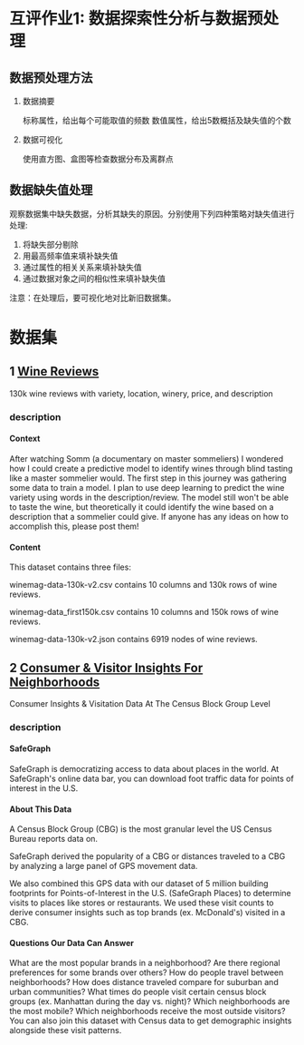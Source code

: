 # 互评作业1: 数据探索性分析与数据预处理
## 数据预处理方法
1. 数据摘要

    标称属性，给出每个可能取值的频数
    数值属性，给出5数概括及缺失值的个数
2. 数据可视化

    使用直方图、盒图等检查数据分布及离群点

## 数据缺失值处理
观察数据集中缺失数据，分析其缺失的原因。分别使用下列四种策略对缺失值进行处理:
1. 将缺失部分剔除
2. 用最高频率值来填补缺失值
3. 通过属性的相关关系来填补缺失值
4. 通过数据对象之间的相似性来填补缺失值

注意：在处理后，要可视化地对比新旧数据集。

# 数据集
## 1 [Wine Reviews](https://www.kaggle.com/zynicide/wine-reviews)
130k wine reviews with variety, location, winery, price, and description
### description
#### Context
After watching Somm (a documentary on master sommeliers) I wondered how I could create a predictive model to identify wines through blind tasting like a master sommelier would. The first step in this journey was gathering some data to train a model. I plan to use deep learning to predict the wine variety using words in the description/review. The model still won't be able to taste the wine, but theoretically it could identify the wine based on a description that a sommelier could give. If anyone has any ideas on how to accomplish this, please post them!

#### Content
This dataset contains three files:

winemag-data-130k-v2.csv contains 10 columns and 130k rows of wine reviews.

winemag-data_first150k.csv contains 10 columns and 150k rows of wine reviews.

winemag-data-130k-v2.json contains 6919 nodes of wine reviews.

## 2 [Consumer & Visitor Insights For Neighborhoods](https://www.kaggle.com/safegraph/visit-patterns-by-census-block-group)
Consumer Insights & Visitation Data At The Census Block Group Level
### description
#### SafeGraph
SafeGraph is democratizing access to data about places in the world. At SafeGraph's online data bar, you can download foot traffic data for points of interest in the U.S.

#### About This Data
A Census Block Group (CBG) is the most granular level the US Census Bureau reports data on.

SafeGraph derived the popularity of a CBG or distances traveled to a CBG by analyzing a large panel of GPS movement data.

We also combined this GPS data with our dataset of 5 million building footprints for Points-of-Interest in the U.S. (SafeGraph Places) to determine visits to places like stores or restaurants. We used these visit counts to derive consumer insights such as top brands (ex. McDonald's) visited in a CBG.

#### Questions Our Data Can Answer
What are the most popular brands in a neighborhood? Are there regional preferences for some brands over others?
How do people travel between neighborhoods? How does distance traveled compare for suburban and urban communities?
What times do people visit certain census block groups (ex. Manhattan during the day vs. night)?
Which neighborhoods are the most mobile? Which neighborhoods receive the most outside visitors?
You can also join this dataset with Census data to get demographic insights alongside these visit patterns.
